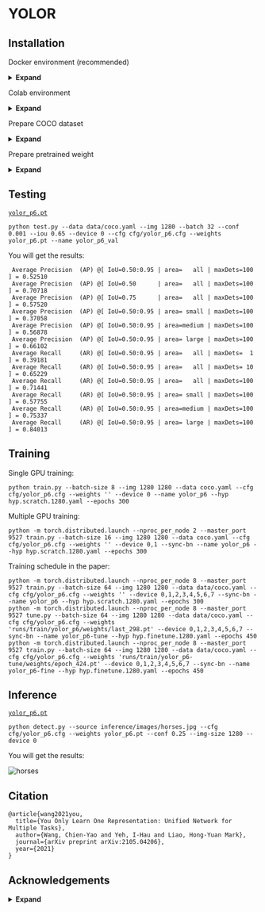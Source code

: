 # YOLOR

## Installation

Docker environment (recommended)
<details><summary> <b>Expand</b> </summary>

```
# create the docker container, you can change the share memory size if you have more.
nvidia-docker run --name yolor -it -v your_coco_path/:/coco/ -v your_code_path/:/yolor --shm-size=64g nvcr.io/nvidia/pytorch:20.11-py3

# apt install required packages
apt update
apt install -y zip htop screen libgl1-mesa-glx

# pip install required packages
pip install seaborn thop

# install mish-cuda if you want to use mish activation
# https://github.com/thomasbrandon/mish-cuda
# https://github.com/JunnYu/mish-cuda
cd /
git clone https://github.com/JunnYu/mish-cuda
cd mish-cuda
python setup.py build install

# install pytorch_wavelets if you want to use dwt down-sampling module
# https://github.com/fbcotter/pytorch_wavelets
cd /
git clone https://github.com/fbcotter/pytorch_wavelets
cd pytorch_wavelets
pip install .

# go to code folder
cd /yolor
```

</details>

Colab environment
<details><summary> <b>Expand</b> </summary>
  
```
git clone https://github.com/WongKinYiu/yolor
cd yolor

# pip install required packages
pip install -qr requirements.txt

# install mish-cuda if you want to use mish activation
# https://github.com/thomasbrandon/mish-cuda
# https://github.com/JunnYu/mish-cuda
git clone https://github.com/JunnYu/mish-cuda
cd mish-cuda
python setup.py build install
cd ..

# install pytorch_wavelets if you want to use dwt down-sampling module
# https://github.com/fbcotter/pytorch_wavelets
git clone https://github.com/fbcotter/pytorch_wavelets
cd pytorch_wavelets
pip install .
cd ..
```

</details>

Prepare COCO dataset
<details><summary> <b>Expand</b> </summary>

```
cd /yolor
bash scripts/get_coco.sh
```

</details>

Prepare pretrained weight
<details><summary> <b>Expand</b> </summary>

```
cd /yolor
bash scripts/get_pretrain.sh
```

</details>

## Testing

[`yolor_p6.pt`](https://drive.google.com/file/d/1Tdn3yqpZ79X7R1Ql0zNlNScB1Dv9Fp76/view?usp=sharing)

```
python test.py --data data/coco.yaml --img 1280 --batch 32 --conf 0.001 --iou 0.65 --device 0 --cfg cfg/yolor_p6.cfg --weights yolor_p6.pt --name yolor_p6_val
```

You will get the results:

```
 Average Precision  (AP) @[ IoU=0.50:0.95 | area=   all | maxDets=100 ] = 0.52510
 Average Precision  (AP) @[ IoU=0.50      | area=   all | maxDets=100 ] = 0.70718
 Average Precision  (AP) @[ IoU=0.75      | area=   all | maxDets=100 ] = 0.57520
 Average Precision  (AP) @[ IoU=0.50:0.95 | area= small | maxDets=100 ] = 0.37058
 Average Precision  (AP) @[ IoU=0.50:0.95 | area=medium | maxDets=100 ] = 0.56878
 Average Precision  (AP) @[ IoU=0.50:0.95 | area= large | maxDets=100 ] = 0.66102
 Average Recall     (AR) @[ IoU=0.50:0.95 | area=   all | maxDets=  1 ] = 0.39181
 Average Recall     (AR) @[ IoU=0.50:0.95 | area=   all | maxDets= 10 ] = 0.65229
 Average Recall     (AR) @[ IoU=0.50:0.95 | area=   all | maxDets=100 ] = 0.71441
 Average Recall     (AR) @[ IoU=0.50:0.95 | area= small | maxDets=100 ] = 0.57755
 Average Recall     (AR) @[ IoU=0.50:0.95 | area=medium | maxDets=100 ] = 0.75337
 Average Recall     (AR) @[ IoU=0.50:0.95 | area= large | maxDets=100 ] = 0.84013
```

## Training

Single GPU training:

```
python train.py --batch-size 8 --img 1280 1280 --data coco.yaml --cfg cfg/yolor_p6.cfg --weights '' --device 0 --name yolor_p6 --hyp hyp.scratch.1280.yaml --epochs 300
```

Multiple GPU training:

```
python -m torch.distributed.launch --nproc_per_node 2 --master_port 9527 train.py --batch-size 16 --img 1280 1280 --data coco.yaml --cfg cfg/yolor_p6.cfg --weights '' --device 0,1 --sync-bn --name yolor_p6 --hyp hyp.scratch.1280.yaml --epochs 300
```

Training schedule in the paper:

```
python -m torch.distributed.launch --nproc_per_node 8 --master_port 9527 train.py --batch-size 64 --img 1280 1280 --data data/coco.yaml --cfg cfg/yolor_p6.cfg --weights '' --device 0,1,2,3,4,5,6,7 --sync-bn --name yolor_p6 --hyp hyp.scratch.1280.yaml --epochs 300
python -m torch.distributed.launch --nproc_per_node 8 --master_port 9527 tune.py --batch-size 64 --img 1280 1280 --data data/coco.yaml --cfg cfg/yolor_p6.cfg --weights 'runs/train/yolor_p6/weights/last_298.pt' --device 0,1,2,3,4,5,6,7 --sync-bn --name yolor_p6-tune --hyp hyp.finetune.1280.yaml --epochs 450
python -m torch.distributed.launch --nproc_per_node 8 --master_port 9527 train.py --batch-size 64 --img 1280 1280 --data data/coco.yaml --cfg cfg/yolor_p6.cfg --weights 'runs/train/yolor_p6-tune/weights/epoch_424.pt' --device 0,1,2,3,4,5,6,7 --sync-bn --name yolor_p6-fine --hyp hyp.finetune.1280.yaml --epochs 450
```

## Inference

[`yolor_p6.pt`](https://drive.google.com/file/d/1Tdn3yqpZ79X7R1Ql0zNlNScB1Dv9Fp76/view?usp=sharing)

```
python detect.py --source inference/images/horses.jpg --cfg cfg/yolor_p6.cfg --weights yolor_p6.pt --conf 0.25 --img-size 1280 --device 0
```

You will get the results:

![horses](https://github.com/WongKinYiu/yolor/blob/main/inference/output/horses.jpg)

## Citation

```
@article{wang2021you,
  title={You Only Learn One Representation: Unified Network for Multiple Tasks},
  author={Wang, Chien-Yao and Yeh, I-Hau and Liao, Hong-Yuan Mark},
  journal={arXiv preprint arXiv:2105.04206},
  year={2021}
}
```

## Acknowledgements

<details><summary> <b>Expand</b> </summary>

* [https://github.com/AlexeyAB/darknet](https://github.com/AlexeyAB/darknet)
* [https://github.com/WongKinYiu/PyTorch_YOLOv4](https://github.com/WongKinYiu/PyTorch_YOLOv4)
* [https://github.com/WongKinYiu/ScaledYOLOv4](https://github.com/WongKinYiu/ScaledYOLOv4)
* [https://github.com/ultralytics/yolov3](https://github.com/ultralytics/yolov3)
* [https://github.com/ultralytics/yolov5](https://github.com/ultralytics/yolov5)

</details>
